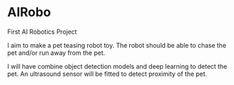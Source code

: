 # AIRobo
First AI Robotics Project

I aim to make a pet teasing robot toy. The robot should be able to chase the pet and/or run away from the pet. 

I will have combine object detection models and deep learning to detect the pet. An ultrasound sensor will be fitted to detect proximity of the pet. 
